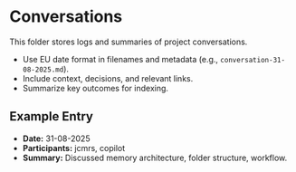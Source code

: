 # Conversations

This folder stores logs and summaries of project conversations.

- Use EU date format in filenames and metadata (e.g., `conversation-31-08-2025.md`).
- Include context, decisions, and relevant links.
- Summarize key outcomes for indexing.

## Example Entry

- **Date:** 31-08-2025
- **Participants:** jcmrs, copilot
- **Summary:** Discussed memory architecture, folder structure, workflow.